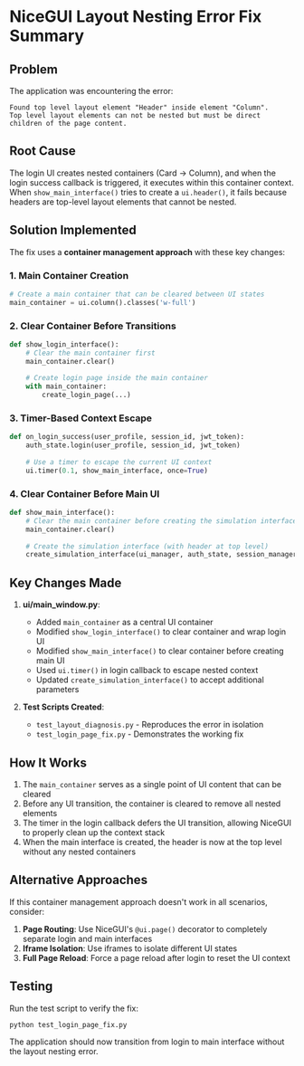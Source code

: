 # NiceGUI Layout Nesting Error Fix Summary

## Problem
The application was encountering the error:
```
Found top level layout element "Header" inside element "Column". 
Top level layout elements can not be nested but must be direct children of the page content.
```

## Root Cause
The login UI creates nested containers (Card → Column), and when the login success callback is triggered, it executes within this container context. When `show_main_interface()` tries to create a `ui.header()`, it fails because headers are top-level layout elements that cannot be nested.

## Solution Implemented
The fix uses a **container management approach** with these key changes:

### 1. Main Container Creation
```python
# Create a main container that can be cleared between UI states
main_container = ui.column().classes('w-full')
```

### 2. Clear Container Before Transitions
```python
def show_login_interface():
    # Clear the main container first
    main_container.clear()
    
    # Create login page inside the main container
    with main_container:
        create_login_page(...)
```

### 3. Timer-Based Context Escape
```python
def on_login_success(user_profile, session_id, jwt_token):
    auth_state.login(user_profile, session_id, jwt_token)
    
    # Use a timer to escape the current UI context
    ui.timer(0.1, show_main_interface, once=True)
```

### 4. Clear Container Before Main UI
```python
def show_main_interface():
    # Clear the main container before creating the simulation interface
    main_container.clear()
    
    # Create the simulation interface (with header at top level)
    create_simulation_interface(ui_manager, auth_state, session_manager, logout)
```

## Key Changes Made

1. **ui/main_window.py**:
   - Added `main_container` as a central UI container
   - Modified `show_login_interface()` to clear container and wrap login UI
   - Modified `show_main_interface()` to clear container before creating main UI
   - Used `ui.timer()` in login callback to escape nested context
   - Updated `create_simulation_interface()` to accept additional parameters

2. **Test Scripts Created**:
   - `test_layout_diagnosis.py` - Reproduces the error in isolation
   - `test_login_page_fix.py` - Demonstrates the working fix

## How It Works

1. The `main_container` serves as a single point of UI content that can be cleared
2. Before any UI transition, the container is cleared to remove all nested elements
3. The timer in the login callback defers the UI transition, allowing NiceGUI to properly clean up the context stack
4. When the main interface is created, the header is now at the top level without any nested containers

## Alternative Approaches

If this container management approach doesn't work in all scenarios, consider:

1. **Page Routing**: Use NiceGUI's `@ui.page()` decorator to completely separate login and main interfaces
2. **Iframe Isolation**: Use iframes to isolate different UI states
3. **Full Page Reload**: Force a page reload after login to reset the UI context

## Testing

Run the test script to verify the fix:
```bash
python test_login_page_fix.py
```

The application should now transition from login to main interface without the layout nesting error.
